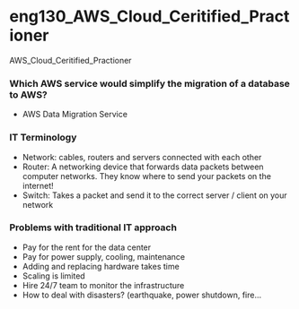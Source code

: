 # eng130_AWS_Cloud_Ceritified_Practioner
AWS_Cloud_Ceritified_Practioner

### Which AWS service would simplify the migration of a database to AWS?
- AWS Data Migration Service

### IT Terminology
- Network: cables, routers and servers connected with each other
- Router: A networking device that forwards data packets between computer 
networks. They know where to send your packets on the internet!
- Switch: Takes a packet and send it to the correct server / client on your network

### Problems with traditional IT approach

- Pay for the rent for the data center
- Pay for power supply, cooling, maintenance
- Adding and replacing hardware takes time
- Scaling is limited
- Hire 24/7 team to monitor the infrastructure
- How to deal with disasters? (earthquake, power shutdown, fire…
